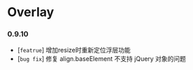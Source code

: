 # Overlay

### 0.9.10

* [`featrue`] 增加resize时重新定位浮层功能
* [`bug fix`] 修复 align.baseElement 不支持 jQuery 对象的问题


